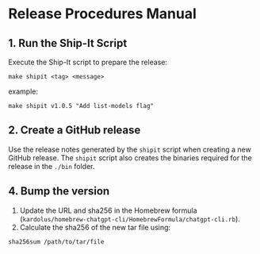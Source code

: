 # Release Procedures Manual

## 1. Run the Ship-It Script

Execute the Ship-It script to prepare the release:

```shell
make shipit <tag> <message>
```

example: 
```shell
make shipit v1.0.5 "Add list-models flag"
```

## 2. Create a GitHub release

Use the release notes generated by the `shipit` script when creating a new GitHub release. The `shipit` script also
creates the binaries required for the release in the `./bin` folder.

## 4. Bump the version

1. Update the URL and sha256 in the Homebrew formula (`kardolus/homebrew-chatgpt-cli/HomebrewFormula/chatgpt-cli.rb`).
2. Calculate the sha256 of the new tar file using:

```shell
sha256sum /path/to/tar/file
```
